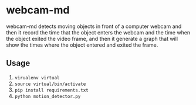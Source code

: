 # webcam-md

webcam-md detects moving objects in front of a computer webcam and then it record the time that the object enters the webcam and the time when the object exited the video frame, and then it generate a graph that will show the times where the object entered and exited the frame.

## Usage

1. `virualenv virtual`
2. `source virtual/bin/activate`
3. `pip install requirements.txt`
4. `python motion_detector.py`
